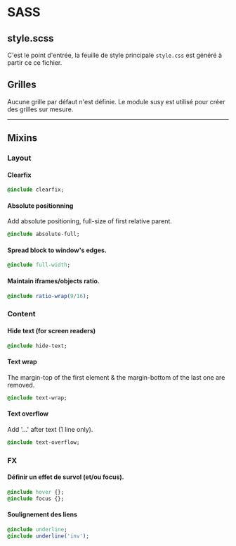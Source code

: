 # SASS

## style.scss

C'est le point d'entrée, la feuille de style principale `style.css` est généré à
partir ce ce fichier.


## Grilles

Aucune grille par défaut n'est définie. Le module susy est utilisé pour créer
des grilles sur mesure.


***

## Mixins

### Layout

#### Clearfix

```sass
@include clearfix;
```

#### Absolute positionning

Add absolute positioning, full-size of first relative parent.

```sass
@include absolute-full;
```


#### Spread block to window's edges.

```sass
@include full-width;
```


#### Maintain iframes/objects ratio.

```sass
@include ratio-wrap(9/16);
```


### Content

#### Hide text (for screen readers)

```sass
@include hide-text;
```


#### Text wrap

The margin-top of the first element & the margin-bottom of the last one are
removed.

```sass
@include text-wrap;
```


#### Text overflow

Add '...' after text  (1 line only).

```sass
@include text-overflow;
```



### FX

#### Définir un effet de survol (et/ou focus).

```sass
@include hover {};
@include focus {};
```


#### Soulignement des liens

```sass
@include underline;
@include underline('inv');
```


